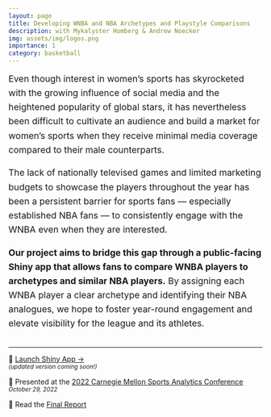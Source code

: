 ```yaml
---
layout: page
title: Developing WNBA and NBA Archetypes and Playstyle Comparisons
description: with Mykalyster Homberg & Andrew Noecker
img: assets/img/logos.png
importance: 1
category: basketball
---
```


<div style="margin-bottom: 2rem; font-size: 1.1rem; line-height: 1.6;">
Even though interest in women’s sports has skyrocketed with the growing influence of social media and the heightened popularity of global stars, it has nevertheless been difficult to cultivate an audience and build a market for women’s sports when they receive minimal media coverage compared to their male counterparts.

The lack of nationally televised games and limited marketing budgets to showcase the players throughout the year has been a persistent barrier for sports fans — especially established NBA fans — to consistently engage with the WNBA even when they are interested.

<strong>Our project aims to bridge this gap through a public-facing Shiny app that allows fans to compare WNBA players to archetypes and similar NBA players.</strong> By assigning each WNBA player a clear archetype and identifying their NBA analogues, we hope to foster year-round engagement and elevate visibility for the league and its athletes.
</div>

---

👾 [Launch Shiny App →](https://qtwxlt-mykalyster-homberg.shinyapps.io/wnbapp/) <br>
  <small><em>(updated version coming soon!)</em></small>

🌟 Presented at the [2022 Carnegie Mellon Sports Analytics Conference](https://www.stat.cmu.edu/cmsac/conference/2022/)  
  <small><em>October 29, 2022</em></small>
  
📄 Read the [Final Report](https://amorai1202.github.io/CMSACamp_WNBA/report/WNBA_report_final.html)
